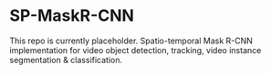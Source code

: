 # SP-MaskR-CNN

This repo is currently placeholder. Spatio-temporal Mask R-CNN implementation for video object detection, tracking, video instance segmentation & classification.
